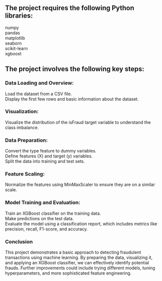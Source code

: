 <h2>The project requires the following Python libraries:
</h2>
<p>
numpy<br>
pandas<br>
matplotlib<br>
seaborn<br>
scikit-learn<br>
xgboost
</p>
<h2>The project involves the following key steps:</h2>

<h3>Data Loading and Overview:
</h3>
<p>Load the dataset from a CSV file.<br>
Display the first few rows and basic information about the dataset.
</p>
<h3>Visualization:</h3>

<p>Visualize the distribution of the isFraud target variable to understand the class imbalance.</p>
<h3>Data Preparation:</h3>

<p>Convert the type feature to dummy variables.<br>
Define features (X) and target (y) variables.<br>
Split the data into training and test sets.
</p>
<h3>Feature Scaling:
</h3>
<p>Normalize the features using MinMaxScaler to ensure they are on a similar scale.</p>
<h3>Model Training and Evaluation:</h3>
<p>
Train an XGBoost classifier on the training data.<br>
Make predictions on the test data.<br>
Evaluate the model using a classification report, which includes metrics like precision, recall, F1-score, and accuracy.
</p>
<h3>Conclusion</h3>
<p>This project demonstrates a basic approach to detecting fraudulent transactions using machine learning. By preparing the data, visualizing it, and applying an XGBoost classifier, we can effectively identify potential frauds. Further improvements could include trying different models, tuning hyperparameters, and more sophisticated feature engineering.
</p>
